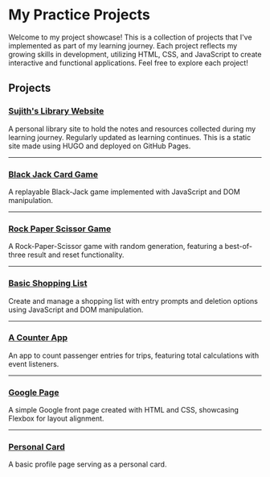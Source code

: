 # My Practice Projects

Welcome to my project showcase! This is a collection of projects that I've implemented as part of my learning journey. Each project reflects my growing skills in development, utilizing HTML, CSS, and JavaScript to create interactive and functional applications. Feel free to explore each project!

## Projects

### [Sujith's Library Website](https://sujith-eag.github.io/personal-site/)
A personal library site to hold the notes and resources collected during my learning journey. Regularly updated as learning continues. This is a static site made using HUGO and deployed on GitHub Pages.

---

### [Black Jack Card Game](./blackjack/index.html)
A replayable Black-Jack game implemented with JavaScript and DOM manipulation.

---

### [Rock Paper Scissor Game](./rps_game/index.html)
A Rock-Paper-Scissor game with random generation, featuring a best-of-three result and reset functionality.

---

### [Basic Shopping List](./shopping_list/index.html)
Create and manage a shopping list with entry prompts and deletion options using JavaScript and DOM manipulation.

---

### [A Counter App](./simple_counter/index.html)
An app to count passenger entries for trips, featuring total calculations with event listeners.

---

### [Google Page](./google_page/index.html)
A simple Google front page created with HTML and CSS, showcasing Flexbox for layout alignment.

---

### [Personal Card](./personal_site/index.html)
A basic profile page serving as a personal card.
